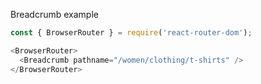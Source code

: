 Breadcrumb example

```js
const { BrowserRouter } = require('react-router-dom');

<BrowserRouter>
  <Breadcrumb pathname="/women/clothing/t-shirts" />
</BrowserRouter>
```
